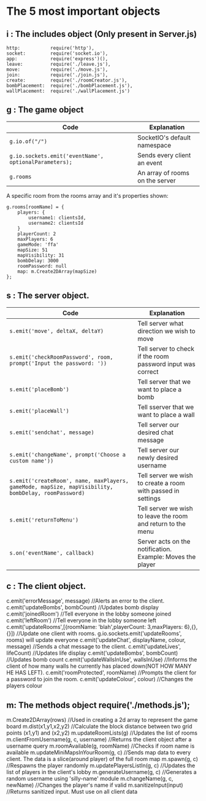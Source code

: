 # The 5 most important objects

## i : The includes object (Only present in Server.js)

```
http: 			require('http'),
socket: 		require('socket.io'),
app: 			require('express')(),
leave: 			require('./leave.js'),
move: 			require('./move.js'),
join: 			require('./join.js'),
create: 		require('./roomCreator.js'),
bombPlacement: 	require('./bombPlacement.js'),
wallPlacement: 	require('./wallPlacement.js')
```

## g : The game object

| Code                                                                                                | Explanation                                                  |
| --------------------------------------------------------------------------------------------------- | ------------------------------------------------------------ |
| `g.io.of("/")`                                                                                      | SocketIO's default namespace                                 |
| `g.io.sockets.emit('eventName', optionalParameters);`                                               | Sends every client an event                                  |
| `g.rooms`                                                                                           | An array of rooms on the server                              |

A specific room from the rooms array and it's properties shown:

```
g.rooms[roomName] = {
	players: {
		username1: clientsId,
		username2: clientsId
	}
	playerCount: 2
	maxPlayers: 6
	gameMode: 'ffa'
	mapSize: 51
	mapVisibility: 31
	bombDelay: 3000
	roomPassword: null
	map: m.Create2DArray(mapSize)
};
```

## s : The server object.

| Code                                                                                                | Explanation                                                  |
| --------------------------------------------------------------------------------------------------- | ------------------------------------------------------------ |
| `s.emit('move', deltaX, deltaY)`                                                                    | Tell server what direction we wish to move                   |
| `s.emit('checkRoomPassword', room, prompt('Input the password: '))`                                 | Tell server to check if the room password input was correct  |
| `s.emit('placeBomb')`                                                                               | Tell server that we want to place a bomb                     |
| `s.emit('placeWall')`                                                                               | Tell sserver that we want to place a wall                    |
| `s.emit('sendchat', message)`                                                                       | Tell server our desired chat message                         |
| `s.emit('changeName', prompt('Choose a custom name'))`                                              | Tell server our newly desired username                       |
| `s.emit('createRoom', name, maxPlayers, gameMode, mapSize, mapVisibility, bombDelay, roomPassword)` | Tell server we wish to create a room with passed in settings |
| `s.emit('returnToMenu')`                                                                            | Tell server we wish to leave the room and return to the menu |
| `s.on('eventName', callback)`                                                                       | Server acts on the notification. Example: Moves the player   |

## c : The client object.

c.emit('errorMessage', message)															//Alerts an error to the client.
c.emit('updateBombs', bombCount)														//Updates bomb display
c.emit('joinedRoom')																	//Tell everyone in the lobby someone joined
c.emit('leftRoom')																		//Tell everyone in the lobby someone left
c.emit('updateRooms',[{roomName: 'blah',playerCount: 3,maxPlayers: 6},{},{}])			//Update one client with rooms. g.io.sockets.emit('updateRooms', rooms) will update everyone
c.emit('updateChat', displayName, colour, message)										//Sends a chat message to the client.
c.emit('updateLives', lifeCount)														//Updates life display
c.emit('updateBombs', bombCount)														//Updates bomb count
c.emit('updateWallsInUse', wallsInUse)													//Informs the client of how many walls he currently has placed down(NOT HOW MANY HE HAS LEFT).
c.emit('roomProtected', roomName)														//Prompts the client for a password to join the room.
c.emit('updateColour', colour)															//Changes the players colour

## m: The methods object    require('./methods.js');

m.Create2DArray(rows)																	//Used in creating a 2d array to represent the game board
m.dist(x1,y1,x2,y2)																		//Calculate the block distance between two grid points (x1,y1) and (x2,y2)
m.updateRoomLists(g)																	//Updates the list of rooms
m.clientFromUsername(g, c, username)													//Returns the client object after a username query
m.roomAvailable(g, roomName)															//Checks if room name is available
m.updateMiniMapsInYourRoom(g, c)														//Sends map data to every client. The data is a slice(around player) of the full room map
m.spawn(g, c)																			//Respawns the player randomly
m.updatePlayersListIn(g, c)																//Updates the list of players in the client's lobby
m.generateUsername(g, c)																//Generates a random username using 'silly-name' module
m.changeName(g, c, newName)																//Changes the player's name if valid
m.sanitizeInput(input)																	//Returns sanitized input. Must use on all client data